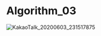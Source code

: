# Algorithm_03
![KakaoTalk_20200603_231517875](https://user-images.githubusercontent.com/50236187/83647801-45342200-a5f0-11ea-90e2-104944da575b.jpg)
